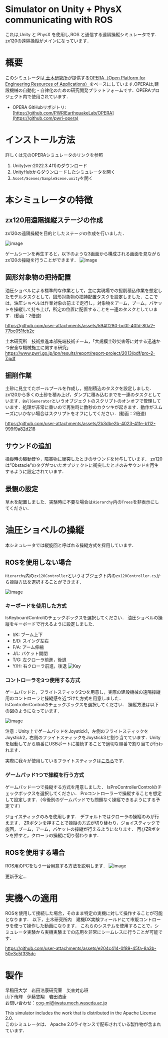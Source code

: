 # Simulator on Unity + PhysX communicating with ROS

これは,Unity と PhysX を使用し,ROS と通信する遠隔操縦シミュレータです．zx120の遠隔操縦がメインになっています．

# 概要

このシミュレータは,[土木研究所](https://www.pwri.go.jp/)が提供する[OPERA（Open Platform for Engineering Resources of Applications）](https://www.pwri.go.jp/team/advanced/opera.html)をベースにしています.OPERAは,建設機械の自動化・自律化のための研究開発プラットフォームです．OPERAプロジェクト内で使用されています．

- OPERA GitHubリポジトリ: [https://github.com/PWRIEarthquakeLab/OPERA](https://github.com/pwri-opera)

# インストール方法
詳しくは元のOPERAシミュレータのリンクを参照
1. Unity(ver:2022.3.4f1)のダウンロード
2. UnityHubからダウンロードしたシミュレータを開く
3. `Asset/Scenes/SampleScene.unity`を開く

# 本シミュレータの特徴

## zx120用遠隔操縦ステージの作成
zx120の遠隔操縦を目的としたステージの作成を行いました．

![image](https://github.com/user-attachments/assets/e7f3bc5c-9523-4801-8b0b-a4207cec0ee5)

ゲームシーンを再生すると，以下のような3画面から構成される画面を見ながらzx120の操縦を行うことができます．
![image](https://github.com/user-attachments/assets/733481ed-3275-416d-84bb-88f30c79ed33)

## 固形対象物の把持配置
油圧ショベルによる標準的な作業として，主に実現場での掘削積込作業を想定したモデルタスクとして，固形対象物の把持配置タスクを設定しました．ここでは，油圧ショベルは作業対象の前まで走行し，対象物をアーム，ブーム，バケットを操縦して持ち上げ，所定の位置に配置することを一連のタスクとしています．(動画：2倍速)

https://github.com/user-attachments/assets/594ff280-bc0f-40fd-80a2-77bc051fcb2c

土木研究所　技術推進本部先端技術チーム，「大規模土砂災害等に対する迅速かつ安全な機械施工に関する研究」
https://www.pwri.go.jp/jpn/results/report/report-project/2013/pdf/pro-2-7.pdf

## 掘削作業
土砂に見立てたボールプールを作成し，掘削積込のタスクを設定しました．zx120から多くの土砂を積み上げ，ダンプに積み込むまでを一連のタスクとしています．`BallGenerator`というオブジェクトのスクリプトのオンオフで管理しています．処理が非常に重いので再生時に数秒のカクツキが起きます．動作がスムーズにいかない場合はスクリプトをオフにしてください．(動画：2倍速)

https://github.com/user-attachments/assets/2b3dbe2b-4023-41fe-b112-999f9a82d218

## サウンドの追加
操縦時の駆動音や，障害物に衝突したときのサウンドを付与しています．
zx120は”Obstacle”のタグがついたオブジェクトに衝突したときのみサウンドを再生するように設定されています．

## 景観の設定
草木を配置しました．実験時に不要な場合は`Hierarchy`内の`Trees`を非表示にしてください．


# 油圧ショベルの操縦
本シミュレータでは縦旋回と呼ばれる操縦方式を採用しています．

## ROSを使用しない場合
`Hierarchy`内の`zx120Controller`というオブジェクト内の`zx120Controller.cs`から操縦方法を選択することができます．

![image](https://github.com/user-attachments/assets/0a7167f6-98bb-4122-9842-5b1b73daabfc)

### キーボードを使用した方式
IsKeyboardControlのチェックボックスを選択してください．
油圧ショベルの操縦をキーボードで行えるように設定しました．

- I/K: ブーム上下
- E/D: スイング左右
- F/A: アーム伸縮
- J/L: バケット開閉
- T/G: 左クローラ前進，後退
- Y/H: 右クローラ前進，後退
![Key](https://github.com/user-attachments/assets/2fab472a-a50c-430f-a65f-53eabd933a49)


### コントローラを3つ使用する方式
ゲームパッドと，フライトスティック2つを用意し，実際の建設機械の遠隔操縦用のコントローラと操縦感を近づけた方式を用意しました．
IsControllerControlのチェックボックスを選択してください．
操縦方法は以下の図のようになっています．

![image](https://github.com/user-attachments/assets/6231697e-c242-41cc-a2b4-964f099b35cf)

注意：Unity上でゲームパッドをJoystick1，左側のフライトスティックをJoystick2，右側のフライトスティックをJoystick3と割り当てています．Unityを起動してから順番にUSBポートに接続することで適切な順番で割り当てが行われます．

実際に我々が使用しているフライトスティックは[こちら](https://www.amazon.co.jp/%E3%82%B9%E3%83%A9%E3%82%B9%E3%83%88%E3%83%9E%E3%82%B9%E3%82%BF%E3%83%BC-Sidestick-%E3%83%95%E3%83%A9%E3%82%A4%E3%83%88%E3%82%B9%E3%83%86%E3%82%A3%E3%83%83%E3%82%AF-%E3%80%90%E6%97%A5%E6%9C%AC%E6%AD%A3%E8%A6%8F%E4%BB%A3%E7%90%86%E5%BA%97%E4%BF%9D%E8%A8%BC%E5%93%81%E3%80%91-2960844/dp/B08CVN13CX/ref=sr_1_8?__mk_ja_JP=%E3%82%AB%E3%82%BF%E3%82%AB%E3%83%8A&crid=233Y73FRX0N7&dib=eyJ2IjoiMSJ9.6lPdfsCNHN7yZzZt7DilJUhFuYJstwIaYNPjDnSL6T49I0MYZjVES9BiX271v3BExktOcWbsXiy2RB5zzngER9YzB9kXuxUvB4nOMrVTqB4Mrib8AAOB7E3ATu3_VfFO1lYSFETow4cB3GdOoA27ZLFkG9XX6eQ-iEtMjhc9Ka7QQ-cVtl6J_aWzHgIGCzqrZsVjg2KJ_0gotjW-DLZMD-icjvnGkcutk9BEKEcXjPeb53PzcSJOikPrWgMnGSaos-r0xknpbkos_Rwks_EFkMaMePTvVA3bQu5wYEkgSmw.dd2mHtL7JyVcUZYgpUJ-OiNFNqNuBTA-4CUdiec5Afg&dib_tag=se&keywords=%E4%BA%BA%E6%B0%97%E3%81%AE%E3%83%95%E3%83%A9%E3%82%A4%E3%83%88%E3%82%B3%E3%83%B3%E3%83%88%E3%83%AD%E3%83%BC%E3%83%A9%E3%83%BC%E3%83%A9%E3%83%B3%E3%82%AD%E3%83%B3%E3%82%B0+Airbus&qid=1724231952&sprefix=%E4%BA%BA%E6%B0%97%E3%81%AE%E3%83%95%E3%83%A9%E3%82%A4%E3%83%88%E3%82%B3%E3%83%B3%E3%83%88%E3%83%AD%E3%83%BC%E3%83%A9%E3%83%BC%E3%83%A9%E3%83%B3%E3%82%AD%E3%83%B3%E3%82%B0+airbus%2Caps%2C163&sr=8-8)です．

### ゲームパッド1つで操縦を行う方式
ゲームパッド一つで操縦する方式を用意しました．
IsProControllerControlのチェックボックスを選択してください．
Proコントローラーで操縦することを想定して設定します．（今後別のゲームパッドでも問題なく操縦できるようにする予定です）

ジョイスティックのみを使用します．
デフォルトではクローラの操縦のみが行えます．
ZRボタンを押すことで操縦の方式が切り替わり，ジョイスティックで旋回，ブーム，アーム，バケットの操縦が行えるようになります．
再びZRボタンを押すと，クローラの操縦に切り替わります．

## ROSを使用する場合
ROS用のPCをもう一台用意する方法を説明します．
![image](https://github.com/user-attachments/assets/723fbe0b-af8b-41ca-adc4-f49d7a137f7a)

更新予定...

# 実機への適用
ROSを使用して接続した場合，そのまま特定の実機に対して操作することが可能となります．
以下，土木研究所内　建機DX実験フィールドにて市販コントローラを使って操作した動画になります．
これらのシステムを使用することで，シミュレータ実験から実機実験までの応用を非常にシームレスに行うことが可能です．

https://github.com/user-attachments/assets/e204c414-0f89-45fa-8a3b-50e3c5f335dc

# 製作
早稲田大学　岩田浩康研究室　災害対応班  
山下侑輝　伊藤悠翔　岩田浩康  
お問い合わせ：cog-ml@iwata.mech.waseda.ac.jp

This simulator includes the work that is distributed in the Apache License 2.0.  
このシミュレータは、 Apache 2.0ライセンスで配布されている製作物が含まれています．



